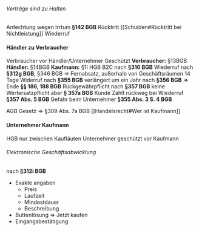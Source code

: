 ###### Verträge sind zu Halten
Anfechtung wegen Irrtum **§142 BGB**
Rücktritt [[Schulden#Rücktritt bei Nichtleistung]]
Wiederruf

#### Händler zu Verbraucher
Verbraucher vor Händler/Unternehmer Geschützt
__Verbraucher:__ §13BGB
__Händler:__ §14BGB
__Kaufmann:__ §1I HGB
B2C nach **§310 BGB**
Wiederruf nach **§312g BGB**, §346 BGB => Fernabsatz, außerhalb von Geschäftsräumen
14 Tage Widerruf nach **§355 BGB** verlängert um ein Jahr nach **§356 BGB** => Ende **§§ 186, 188 BGB**
Rückgewährpflicht nach **§357 BGB**
keine Wertersatzpflicht aber **§ 357a BGB**
Kunde Zahlt rückweg bei Wiederruf **§357 Abs. 5 BGB**
Gefahr beim Unternehmer **§355 Abs. 3 S. 4 BGB**

AGB Gesetz => §309 Abs. 7a BGB
[[Handelsrecht#Wer ist Kaufmann]]

#### Unternehmer Kaufmann
HGB nur zwischen Kaufläuten
Unternehmer geschützt vor Kaufmann


###### Elektronische Geschäftsabwicklung
nach **§312i BGB**
- Exakte angaben
	- Preis
	- Laufzeit
	- Mindestdauer
	- Beschreibung
- Buttenlösung => Jetzt kaufen
- Eingangsbestätigung